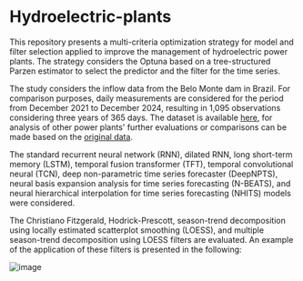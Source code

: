 # Hydroelectric-plants

This repository presents a multi-criteria optimization strategy for model and filter selection applied to improve the management of hydroelectric power plants.
The strategy considers the Optuna based on a tree-structured Parzen estimator to select the predictor and the filter for the time series.

The study considers the inflow data from the Belo Monte dam in Brazil. For comparison purposes, daily measurements are considered for the period from December 2021 to December 2024, resulting in 1,095 observations considering three years of 365 days. The dataset is available [here](), for analysis of other power plants' further evaluations or comparisons can be made based on the [original data](https://dados.ons.org.br/dataset/dados-hidrologicos-res).

The standard recurrent neural network (RNN), dilated RNN, long short-term memory (LSTM), temporal fusion transformer (TFT), temporal convolutional neural (TCN), deep non-parametric time series forecaster (DeepNPTS), neural basis expansion analysis for time series forecasting (N-BEATS), and neural hierarchical interpolation for time series forecasting (NHITS) models were considered.

The Christiano Fitzgerald, Hodrick-Prescott, season-trend decomposition using locally estimated scatterplot smoothing (LOESS), and multiple season-trend decomposition using LOESS filters are evaluated. An example of the application of these filters is presented in the following:

![image](https://github.com/user-attachments/assets/5231025d-5815-42d7-829a-9ae170322710)









